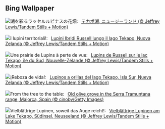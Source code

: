 ## Bing Wallpaper
![](https://www.bing.com/th?id=OHR.RussellLupines_JA-JP1047682065_UHD.jpg&w=1000)湖を彩るラッセルルピナスの花畑:&nbsp;&ensp;[テカポ湖, ニュージーランド (© Jeffrey Lewis/Tandem Stills + Motion)](https://www.bing.com/th?id=OHR.RussellLupines_JA-JP1047682065_UHD.jpg)
<br><br/>
![](https://www.bing.com/th?id=OHR.RussellLupines_IT-IT2361733458_UHD.jpg&w=1000)I lupini territoriali!:&nbsp;&ensp;[Lupini Ibridi Russell lungo il lago Tekapo, Nuova Zelanda (© Jeffrey Lewis/Tandem Stills + Motion)](https://www.bing.com/th?id=OHR.RussellLupines_IT-IT2361733458_UHD.jpg)
<br><br/>
![](https://www.bing.com/th?id=OHR.RussellLupines_FR-FR6503844522_UHD.jpg&w=1000)Une prairie de Lupins à perte de vue:&nbsp;&ensp;[Lupins de Russell sur le lac Tekapo, île du Sud, Nouvelle-Zélande (© Jeffrey Lewis/Tandem Stills + Motion)](https://www.bing.com/th?id=OHR.RussellLupines_FR-FR6503844522_UHD.jpg)
<br><br/>
![](https://www.bing.com/th?id=OHR.RussellLupines_ES-ES6454980527_UHD.jpg&w=1000)¡Reboza de vida!:&nbsp;&ensp;[Lupinos a orillas del lago Tekapo, Isla Sur, Nueva Zelanda (© Jeffrey Lewis/Tandem Stills + Motion)](https://www.bing.com/th?id=OHR.RussellLupines_ES-ES6454980527_UHD.jpg)
<br><br/>
![](https://www.bing.com/th?id=OHR.OliveOrchard_EN-GB6907892639_UHD.jpg&w=1000)From the tree to the table:&nbsp;&ensp;[Old olive grove in the Serra Tramuntana range, Majorca, Spain (© cinoby/Getty Images)](https://www.bing.com/th?id=OHR.OliveOrchard_EN-GB6907892639_UHD.jpg)
<br><br/>
![](https://www.bing.com/th?id=OHR.RusellLupines_DE-DE0157339723_UHD.jpg&w=1000)Vielblättrige Lupinen, soweit das Auge reicht!:&nbsp;&ensp;[Vielblättrige Lupinen am Lake Tekapo, Südinsel, Neuseeland (© Jeffrey Lewis/Tandem Stills + Motion)](https://www.bing.com/th?id=OHR.RusellLupines_DE-DE0157339723_UHD.jpg)
<br><br/>
